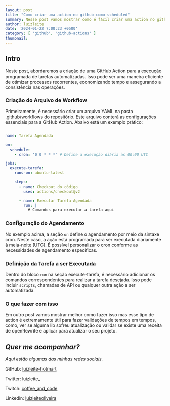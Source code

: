 ```yaml
---
layout: post
title: "Como criar uma action no github como scheduled"
summary: Nesse post vamos mostrar como é fácil criar uma action no github que roda 
author: luizleite
date: '2024-01-22 7:00:23 +0500'
category: [ 'github', 'github-actions' ]
thumbnail: 
---
```


## Intro

Neste post, abordaremos a criação de uma GitHub Action para a execução programada de tarefas automatizadas. Isso pode 
ser uma maneira eficiente de otimizar processos recorrentes, economizando tempo e assegurando a consistência nas operações.

### Criação do Arquivo de Workflow

Primeiramente, é necessário criar um arquivo YAML na pasta .github/workflows do repositório. Este arquivo conterá as 
configurações essenciais para a GitHub Action. Abaixo está um exemplo prático:

```yaml

name: Tarefa Agendada

on:
  schedule:
    - cron: '0 0 * * *' # Define a execução diária às 00:00 UTC

jobs:
  execute-tarefa:
    runs-on: ubuntu-latest

    steps:
      - name: Checkout do código
        uses: actions/checkout@v2

      - name: Executar Tarefa Agendada
        run: |
          # Comandos para executar a tarefa aqui

```

### Configuração do Agendamento

No exemplo acima, a seção `on` define o agendamento por meio da sintaxe cron. Neste caso, a ação está programada para ser 
executada diariamente à meia-noite (UTC). É possível personalizar o cron conforme as necessidades de agendamento específicas.

### Definição da Tarefa a ser Executada

Dentro do bloco `run` na seção execute-tarefa, é necessário adicionar os comandos correspondentes para realizar a tarefa
desejada. Isso pode incluir `scripts`, chamadas de API ou qualquer outra ação a ser automatizada.


### O que fazer com isso 

Em outro post vamos mostrar melhor como fazer isso mas esse tipo de action é extremamente útil para fazer validações de
tempos em tempos, como, ver se alguma lib sofreu atualização ou validar se existe uma receita de openRewrite e aplicar 
para atualizar o seu projeto.

## _Quer me acompanhar?_

_Aqui estão algumas das minhas redes sociais._

GitHub: [luizleite-hotmart](https://github.com/luizleite-hotmart)

Twitter: luizleite_

Twitch: [coffee_and_code](https://www.twitch.tv/coffee_and_code)

Linkedin: [luizleiteoliveira](https://www.linkedin.com/in/luizleiteoliveira/)
 
